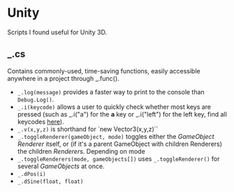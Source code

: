 # Unity
Scripts I found useful for Unity 3D.
## _.cs
Contains commonly-used, time-saving functions, easily accessible anywhere in a project through _.func().
* `_.log(message)` provides a faster way to print to the console than `Debug.Log()`.
* `_.i(keycode)` allows a user to quickly check whether most keys are pressed (such as _.i("a") for the **a** key or _.i("left") for the left key, find all keycodes [here](https://docs.unity3d.com/ScriptReference/KeyCode.html)).
* `_.v(x,y,z)` is shorthand for `new Vector3(x,y,z)``
* `_.toggleRenderer(gameObject, mode)` toggles either the *GameObject* *Renderer* itself, or (if it's a parent GameObject with children Renderers) the children *Renderers*. Depending on mode
* `_.toggleRenderers(mode, gameObjects[])` uses `_.toggleRenderer()` for several *GameObjects* at once.
* `_.dPos(i)`
* `_.dSine(float, float)`
<!--stackedit_data:
eyJoaXN0b3J5IjpbLTU3ODA5MzM0MCwtMTgxMzYwODMsLTEwNT
cwMTM4ODZdfQ==
-->